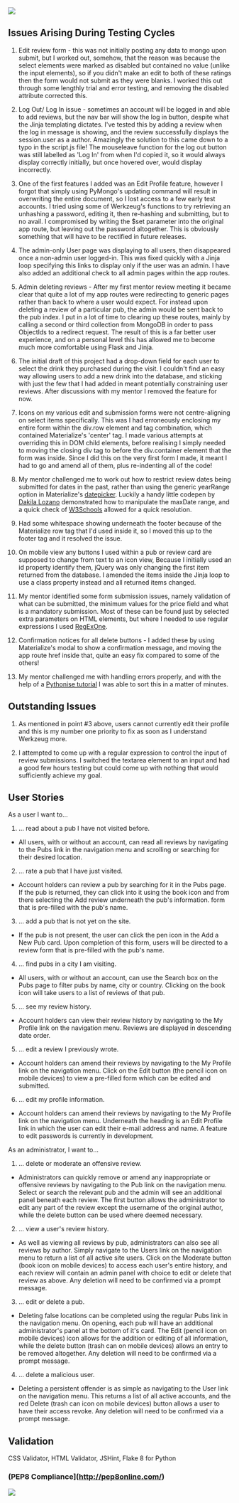 <img src="/static/images/testing.PNG">

## Issues Arising During Testing Cycles

1. Edit review form - this was not initially posting any data to mongo upon submit, but I worked out, somehow, that the reason 
was because the select elements were marked as disabled but contained no value (unlike the input elements), so if you didn't 
make an edit to both of these ratings then the form would not submit as they were blanks. I worked this out through some lengthly 
trial and error testing, and removing the disabled attribute corrected this.

2. Log Out/ Log In issue - sometimes an account will be logged in and able to add reviews, but the nav bar will show the log in
button, despite what the Jinja templating dictates. I've tested this by adding a review when the log in message is showing, and 
the review successfully displays the session.user as a author. Amazingly the solution to this came down to a typo in the script.js 
file! The mouseleave function for the log out button was still labelled as 'Log In' from when I'd copied it, so it would always
display correctly initially, but once hovered over, would display incorrectly.

3. One of the first features I added was an Edit Profile feature, however I forgot that simply using PyMongo's updating command 
will result in overwriting the entire document, so I lost access to a few early test accounts. I tried using some of Werkzeug's
functions to try retrieving an unhashing a password, editing it, then re-hashing and submitting, but to no avail. I compromised 
by writing the $set parameter into the original app route, but leaving out the password altogether. This is obviously something
that will have to be rectified in future releases.

4. The admin-only User page was displaying to all users, then disappeared once a non-admin user logged-in. This was
fixed quickly with a Jinja loop specifying this links to display only if the user was an admin. I have also added an additional
check to all admin pages within the app routes.

5. Admin deleting reviews - After my first mentor review meeting it became clear that quite a lot of my app routes were
redirecting to generic pages rather than back to where a user would expect. For instead upon deleting a review of a particular
pub, the admin would be sent back to the pub index. I put in a lot of time to clearing up these routes, mainly by calling a second
or third collection from MongoDB in order to pass ObjectIds to a redirect request. The result of this is a far better user
experience, and on a personal level this has allowed me to become much more comfortable using Flask and Jinja.

6. The initial draft of this project had a drop-down field for each user to select the drink they purchased during the visit.
I couldn't find an easy way allowing users to add a new drink into the database, and sticking with just the few that I had added 
in meant potentially constraining user reviews. After discussions with my mentor I removed the feature for now.

7. Icons on my various edit and submission forms were not centre-aligning on select items specifically. This was I had erroneously
enclosing my entire form within the div.row element and tag combination, which contained Materialize's 'center' tag. I made various 
attempts at overriding this in DOM child elements, before realising I simply needed to moving the closing div tag to before the 
div.container element that the form was inside. Since I did this on the very first form I made, it meant I had to go and amend all
of them, plus re-indenting all of the code!

8. My mentor challenged me to work out how to restrict review dates being submitted for dates in the past, rather than using the 
generic yearRange option in Materialize's [datepicker](https://materializecss.com/pickers.html). Luckily a handy little codepen by 
[Dakila Lozano](https://codepen.io/dakila/pen/GxbxGB) demonstrated how to manipulate the maxDate range, and a quick check of 
[W3Schools](https://www.w3schools.com/js/js_date_methods.asp) allowed for a quick resolution.

9. Had some whitespace showing underneath the footer because of the Materialize row tag that I'd used inside it, so I moved this 
up to the footer tag and it resolved the issue.

10. On mobile view any buttons I used within a pub or review card are supposed to change from text to an icon view, Because I 
initially used an id property identify them, jQuery was only changing the first item returned from the database. I amended the items
inside the Jinja loop to use a class property instead and all returned items changed.

11. My mentor identified some form submission issues, namely validation of what can be submitted, the minimum values for the price
field and what is a mandatory submission. Most of these can be found just by selected extra parameters on HTML elements, but where I
needed to use regular expressions I used [RegExOne](https://regexone.com/lesson/repeating_characters).

12. Confirmation notices for all delete buttons - I added these by using Materialize's modal to show a confirmation message, and moving
the app route href inside that, quite an easy fix compared to some of the others!

13. My mentor challenged me with handling errors properly, and with the help of a 
[Pythonise tutorial](https://pythonise.com/series/learning-flask/flask-error-handling) I was able to sort this in a matter of minutes.


## Outstanding Issues

1. As mentioned in point #3 above, users cannot currently edit their profile and this is my number one priority to fix as
soon as I understand Werkzeug more.

2. I attempted to come up with a regular expression to control the input of review submissions. I switched the textarea 
element to an input and had a good few hours testing but could come up with nothing that would sufficiently achieve my goal.


## User Stories

As a user I want to...

  1. ... read about a pub I have not visited before.
   - All users, with or without an account, can read all reviews by navigating to the Pubs link in the navigation menu and 
   scrolling or searching for their desired location.

  2. ... rate a pub that I have just visited.
   - Account holders can review a pub by searching for it in the Pubs page. If the pub is returned, they can click into it 
   using the book icon and from there selecting the Add review underneath the pub's information. 
   form that is pre-filled with the pub's name.

  3. ... add a pub that is not yet on the site.
   - If the pub is not present, the user can click the pen icon in the Add a New Pub card. Upon completion of this form, 
   users will be directed to a review form that is pre-filled with the pub's name.

  4. ... find pubs in a city I am visiting.
   - All users, with or without an account, can use the Search box on the Pubs page to filter pubs by name, city or
   country. Clicking on the book icon will take users to a list of reviews of that pub.

  5. ... see my review history.
   - Account holders can view their review history by navigating to the My Profile link on the navigation menu. Reviews are 
   displayed in descending date order.

  5. ... edit a review I previously wrote.
   - Account holders can amend their reviews by navigating to the My Profile link on the navigation menu. Click on the Edit
   button (the pencil icon on mobile devices) to view a pre-filled form which can be edited and submitted.

  6. ... edit my profile information.
   - Account holders can amend their reviews by navigating to the My Profile link on the navigation menu. Underneath the 
   heading is an Edit Profile link in which the user can edit their e-mail address and name. A feature to edit passwords is
   currently in development.

As an administrator, I want to...

  1. ... delete or moderate an offensive review.
   - Administrators can quickly remove or amend any inappropriate or offensive reviews by navigating to the Pub link on the 
   navigation menu. Select or search the relevant pub and the admin will see an additional panel beneath each review. The 
   first button allows the administrator to edit any part of the review except the username of the original author, while the
   delete button can be used where deemed necessary.

  2. ... view a user's review history.
   - As well as viewing all reviews by pub, administrators can also see all reviews by author. Simply navigate to the Users 
   link on the navigation menu to return a list of all active site users. Click on the Moderate button (book icon on mobile 
   devices) to access each user's entire history, and each review will contain an admin panel with choice to edit or delete
   that review as above. Any deletion will need to be confirmed via a prompt message.

  3. ... edit or delete a pub.
   - Deleting false locations can be completed using the regular Pubs link in the navigation menu. On opening, each pub will
   have an additional administrator's panel at the bottom of it's card. The Edit (pencil icon on mobile devices) icon allows
   for the addition or editing of all information, while the delete button (trash can on mobile devices) allows an entry to 
   be removed altogether. Any deletion will need to be confirmed via a prompt message.

  4. ... delete a malicious user.
   - Deleting a persistent offender is as simple as navigating to the User link on the navigation menu. This returns a list
   of all active accounts, and the red Delete (trash can icon on mobile devices) button allows a user to have their access 
   revoke. Any deletion will need to be confirmed via a prompt message.


## Validation

CSS Validator, HTML Validator, JSHint, Flake 8 for Python

### (PEP8 Compliance](http://pep8online.com/)

<img src="/planning/certs/pep8-compliance.PNG">
